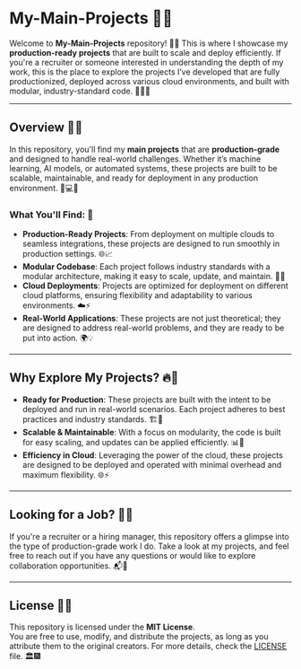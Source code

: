 # My-Main-Projects 🚀🎇

Welcome to **My-Main-Projects** repository! 🎯🎆 This is where I showcase my **production-ready projects** that are built to scale and deploy efficiently. If you're a recruiter or someone interested in understanding the depth of my work, this is the place to explore the projects I’ve developed that are fully productionized, deployed across various cloud environments, and built with modular, industry-standard code. 💼✨🌟

---

## Overview 🌠🚀

In this repository, you'll find my **main projects** that are **production-grade** and designed to handle real-world challenges. Whether it’s machine learning, AI models, or automated systems, these projects are built to be scalable, maintainable, and ready for deployment in any production environment. 🚀💻✨

### What You'll Find: 🌈
- **Production-Ready Projects**: From deployment on multiple clouds to seamless integrations, these projects are designed to run smoothly in production settings. 🌐📈
- **Modular Codebase**: Each project follows industry standards with a modular architecture, making it easy to scale, update, and maintain. 🔧🔄
- **Cloud Deployments**: Projects are optimized for deployment on different cloud platforms, ensuring flexibility and adaptability to various environments. ☁️⚡
- **Real-World Applications**: These projects are not just theoretical; they are designed to address real-world problems, and they are ready to be put into action. 🌍💡

---

## Why Explore My Projects? 🔥🌠

- **Ready for Production**: These projects are built with the intent to be deployed and run in real-world scenarios. Each project adheres to best practices and industry standards. 🏗️🔧
- **Scalable & Maintainable**: With a focus on modularity, the code is built for easy scaling, and updates can be applied efficiently. 📊🔄
- **Efficiency in Cloud**: Leveraging the power of the cloud, these projects are designed to be deployed and operated with minimal overhead and maximum flexibility. 🌐⚡

---

## Looking for a Job? 💼🚀

If you're a recruiter or a hiring manager, this repository offers a glimpse into the type of production-grade work I do. Take a look at my projects, and feel free to reach out if you have any questions or would like to explore collaboration opportunities. 📬🎯

---


## License 📜✨

This repository is licensed under the **MIT License**.  
You are free to use, modify, and distribute the projects, as long as you attribute them to the original creators. For more details, check the [LICENSE](LICENSE) file. 🏛️🎆
